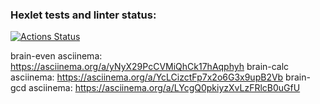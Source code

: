 ### Hexlet tests and linter status:
[![Actions Status](https://github.com/Mirdalan-p/python-project-49/workflows/hexlet-check/badge.svg)](https://github.com/Mirdalan-p/python-project-49/actions)

brain-even asciinema:
https://asciinema.org/a/yNyX29PcCVMiQhCk17hAqphyh
brain-calc asciinema:
https://asciinema.org/a/YcLCizctFp7x2o6G3x9upB2Vb
brain-gcd asciinema:
https://asciinema.org/a/LYcgQ0pkiyzXvLzFRlcB0uGfU